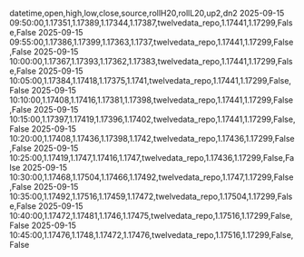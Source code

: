 datetime,open,high,low,close,source,rollH20,rollL20,up2,dn2
2025-09-15 09:50:00,1.17351,1.17389,1.17344,1.17387,twelvedata_repo,1.17441,1.17299,False,False
2025-09-15 09:55:00,1.17386,1.17399,1.17363,1.1737,twelvedata_repo,1.17441,1.17299,False,False
2025-09-15 10:00:00,1.17367,1.17393,1.17362,1.17383,twelvedata_repo,1.17441,1.17299,False,False
2025-09-15 10:05:00,1.17384,1.17418,1.17375,1.1741,twelvedata_repo,1.17441,1.17299,False,False
2025-09-15 10:10:00,1.17408,1.17416,1.17381,1.17398,twelvedata_repo,1.17441,1.17299,False,False
2025-09-15 10:15:00,1.17397,1.17419,1.17396,1.17402,twelvedata_repo,1.17441,1.17299,False,False
2025-09-15 10:20:00,1.17408,1.17436,1.17398,1.1742,twelvedata_repo,1.17436,1.17299,False,False
2025-09-15 10:25:00,1.17419,1.1747,1.17416,1.1747,twelvedata_repo,1.17436,1.17299,False,False
2025-09-15 10:30:00,1.17468,1.17504,1.17466,1.17492,twelvedata_repo,1.1747,1.17299,False,False
2025-09-15 10:35:00,1.17492,1.17516,1.17459,1.17472,twelvedata_repo,1.17504,1.17299,False,False
2025-09-15 10:40:00,1.17472,1.17481,1.1746,1.17475,twelvedata_repo,1.17516,1.17299,False,False
2025-09-15 10:45:00,1.17476,1.1748,1.17472,1.17476,twelvedata_repo,1.17516,1.17299,False,False
